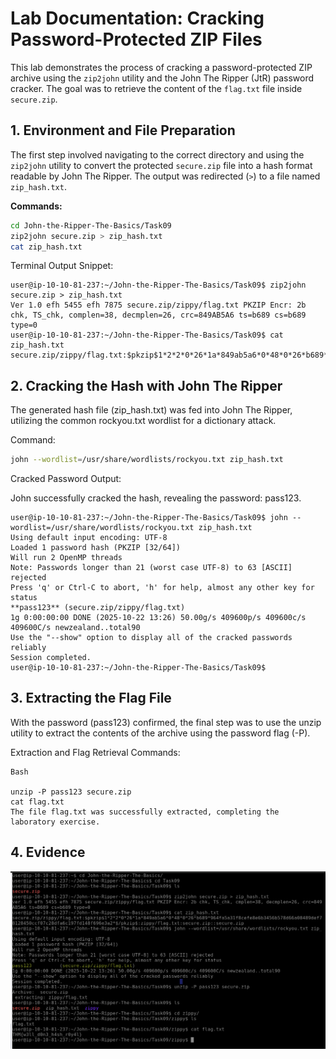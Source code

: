 # Lab Documentation: Cracking Password-Protected ZIP Files

This lab demonstrates the process of cracking a password-protected ZIP archive using the `zip2john` utility and the John The Ripper (JtR) password cracker. The goal was to retrieve the content of the `flag.txt` file inside `secure.zip`.

## 1. Environment and File Preparation

The first step involved navigating to the correct directory and using the `zip2john` utility to convert the protected `secure.zip` file into a hash format readable by John The Ripper. The output was redirected (`>`) to a file named `zip_hash.txt`.

**Commands:**

```bash
cd John-the-Ripper-The-Basics/Task09
zip2john secure.zip > zip_hash.txt
cat zip_hash.txt
```
Terminal Output Snippet:
```
user@ip-10-10-81-237:~/John-the-Ripper-The-Basics/Task09$ zip2john secure.zip > zip_hash.txt
Ver 1.0 efh 5455 efh 7875 secure.zip/zippy/flag.txt PKZIP Encr: 2b chk, TS_chk, complen=38, decmplen=26, crc=849AB5A6 ts=b689 cs=b689 type=0
user@ip-10-10-81-237:~/John-the-Ripper-The-Basics/Task09$ cat zip_hash.txt
secure.zip/zippy/flag.txt:$pkzip$1*2*2*0*26*1a*849ab5a6*0*48*0*26*b689*964fa5a31f8cefe8e6b3456b578d66a08489def78128450ccf07c28dfa6c197fd148f696e3a2*$*pkzip:zippy/flag.txt:secure.zip::secure.zip
```
## 2. Cracking the Hash with John The Ripper
The generated hash file (zip_hash.txt) was fed into John The Ripper, utilizing the common rockyou.txt wordlist for a dictionary attack.

Command:

```Bash
john --wordlist=/usr/share/wordlists/rockyou.txt zip_hash.txt
```
Cracked Password Output:

John successfully cracked the hash, revealing the password: pass123.
```
user@ip-10-10-81-237:~/John-the-Ripper-The-Basics/Task09$ john --wordlist=/usr/share/wordlists/rockyou.txt zip_hash.txt
Using default input encoding: UTF-8
Loaded 1 password hash (PKZIP [32/64])
Will run 2 OpenMP threads
Note: Passwords longer than 21 (worst case UTF-8) to 63 [ASCII] rejected
Press 'q' or Ctrl-C to abort, 'h' for help, almost any other key for status
**pass123** (secure.zip/zippy/flag.txt)
1g 0:00:00:00 DONE (2025-10-22 13:26) 50.00g/s 409600p/s 409600c/s 409600C/s newzealand..total90
Use the "--show" option to display all of the cracked passwords reliably
Session completed.
user@ip-10-10-81-237:~/John-the-Ripper-The-Basics/Task09$ 
```
## 3. Extracting the Flag File
With the password (pass123) confirmed, the final step was to use the unzip utility to extract the contents of the archive using the password flag (-P).

Extraction and Flag Retrieval Commands:
```
Bash

unzip -P pass123 secure.zip
cat flag.txt
The file flag.txt was successfully extracted, completing the laboratory exercise.
```
## 4. Evidence
![Capture](./image.png)
